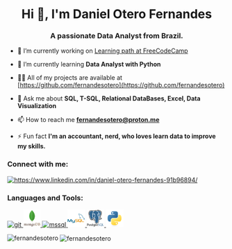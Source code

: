 <h1 align="center">Hi 👋, I'm Daniel Otero Fernandes</h1>
<h3 align="center">A passionate Data Analyst from Brazil.</h3>


- 🔭 I’m currently working on [Learning path at FreeCodeCamp](https://www.freecodecamp.org/learn)

- 🌱 I’m currently learning **Data Analyst with Python**

- 👨‍💻 All of my projects are available at [https://github.com/fernandesotero](https://github.com/fernandesotero)

- 💬 Ask me about **SQL, T-SQL, Relational DataBases, Excel, Data Visualization**

- 📫 How to reach me **fernandesotero@proton.me**

- ⚡ Fun fact **I'm an accountant, nerd, who loves learn data to improve my skills.**

<h3 align="left">Connect with me:</h3>
<p align="left">
<a href="https://linkedin.com/in/https://www.linkedin.com/in/daniel-otero-fernandes-91b96894/" target="blank"><img align="center" src="https://raw.githubusercontent.com/rahuldkjain/github-profile-readme-generator/master/src/images/icons/Social/linked-in-alt.svg" alt="https://www.linkedin.com/in/daniel-otero-fernandes-91b96894/" height="30" width="40" /></a>
</p>

<h3 align="left">Languages and Tools:</h3>
<p align="left"> <a href="https://git-scm.com/" target="_blank" rel="noreferrer"> <img src="https://www.vectorlogo.zone/logos/git-scm/git-scm-icon.svg" alt="git" width="40" height="40"/> </a> <a href="https://www.mongodb.com/" target="_blank" rel="noreferrer"> <img src="https://raw.githubusercontent.com/devicons/devicon/master/icons/mongodb/mongodb-original-wordmark.svg" alt="mongodb" width="40" height="40"/> </a> <a href="https://www.microsoft.com/en-us/sql-server" target="_blank" rel="noreferrer"> <img src="https://www.svgrepo.com/show/303229/microsoft-sql-server-logo.svg" alt="mssql" width="40" height="40"/> </a> <a href="https://www.mysql.com/" target="_blank" rel="noreferrer"> <img src="https://raw.githubusercontent.com/devicons/devicon/master/icons/mysql/mysql-original-wordmark.svg" alt="mysql" width="40" height="40"/> </a> <a href="https://www.postgresql.org" target="_blank" rel="noreferrer"> <img src="https://raw.githubusercontent.com/devicons/devicon/master/icons/postgresql/postgresql-original-wordmark.svg" alt="postgresql" width="40" height="40"/> </a> <a href="https://www.python.org" target="_blank" rel="noreferrer"> <img src="https://raw.githubusercontent.com/devicons/devicon/master/icons/python/python-original.svg" alt="python" width="40" height="40"/> </a> </p>

<p><img align="left" src="https://github-readme-stats.vercel.app/api/top-langs?username=fernandesotero&show_icons=true&locale=en&layout=compact" alt="fernandesotero" /></p>

<p>&nbsp;<img align="center" src="https://github-readme-stats.vercel.app/api?username=fernandesotero&show_icons=true&locale=en" alt="fernandesotero" /></p>
